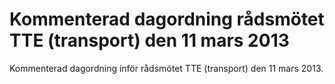 # Kommenterad dagordning rådsmötet TTE (transport) den 11 mars 2013

Kommenterad dagordning inför rådsmötet TTE (transport) den 11 mars 2013\.
